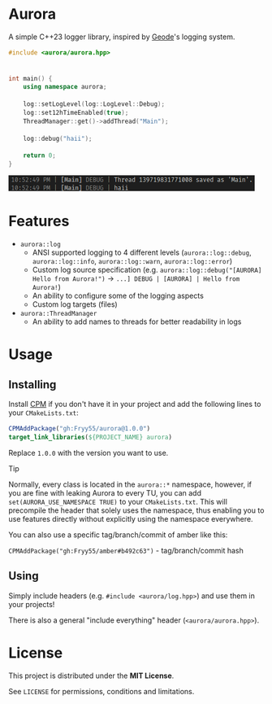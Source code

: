 # Aurora

A simple C++23 logger library, inspired by [Geode](https://github.com/geode-sdk/geode)'s logging system.

```c++
#include <aurora/aurora.hpp>


int main() {
	using namespace aurora;

	log::setLogLevel(log::LogLevel::Debug);
	log::set12hTimeEnabled(true);
	ThreadManager::get()->addThread("Main");

	log::debug("haii");

	return 0;
}
```
![Logging preview](.github/images/logging-preview.png)


# Features
- `aurora::log`
	- ANSI supported logging to 4 different levels (`aurora::log::debug`, `aurora::log::info`, `aurora::log::warn`, `aurora::log::error`)
	- Custom log source specification (e.g. `aurora::log::debug("[AURORA] Hello from Aurora!")` -> `...] DEBUG | [AURORA] | Hello from Aurora!`)
	- An ability to configure some of the logging aspects
	- Custom log targets (files)
- `aurora::ThreadManager`
	- An ability to add names to threads for better readability in logs

# Usage
## Installing
Install [CPM](https://github.com/cpm-cmake/CPM.cmake) if you don't have it in your project and add the following lines to your `CMakeLists.txt`:

```cmake
CPMAddPackage("gh:Fryy55/aurora@1.0.0")
target_link_libraries(${PROJECT_NAME} aurora)
```
Replace `1.0.0` with the version you want to use.

> [!TIP]
> Normally, every class is located in the `aurora::*` namespace, however, if you are fine with leaking Aurora to every TU, you can add `set(AURORA_USE_NAMESPACE TRUE)` to your `CMakeLists.txt`. This will precompile the header that solely uses the namespace, thus enabling you to use features directly without explicitly using the namespace everywhere.

You can also use a specific tag/branch/commit of amber like this:

`CPMAddPackage("gh:Fryy55/amber#b492c63")` - tag/branch/commit hash

## Using
Simply include headers (e.g. `#include <aurora/log.hpp>`) and use them in your projects!

There is also a general "include everything" header (`<aurora/aurora.hpp>`).

# License
This project is distributed under the **MIT License**.

See `LICENSE` for permissions, conditions and limitations.